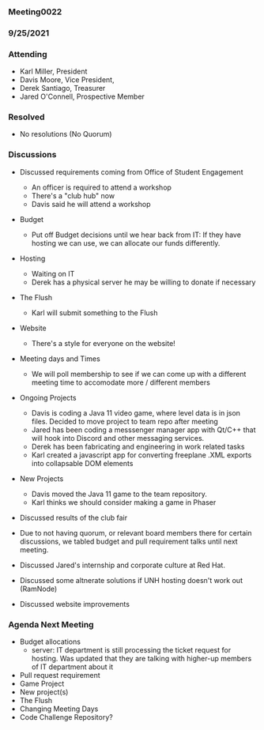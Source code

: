 ### Meeting0022
### 9/25/2021

### Attending

- Karl Miller, President
- Davis Moore, Vice President,
- Derek Santiago, Treasurer
- Jared O'Connell, Prospective Member

### Resolved

- No resolutions (No Quorum)

### Discussions 

- Discussed requirements coming from Office of Student Engagement
	- An officer is required to attend a workshop
	- There's a "club hub" now 
	- Davis said he will attend a workshop 
- Budget 
	- Put off Budget decisions until we hear back from IT: If they have hosting we can use, we can allocate our funds differently.
- Hosting
	- Waiting on IT
	- Derek has a physical server he may be willing to donate if necessary 
- The Flush
	- Karl will submit something to the Flush 
- Website
	- There's a style for everyone on the website!
- Meeting days and Times
	- We will poll membership to see if we can come up with a different meeting time to accomodate more / different members 
- Ongoing Projects 
	- Davis is coding a Java 11 video game, where level data is in json files. Decided to move project to team repo after meeting 
	- Jared has been coding a messsenger manager app with Qt/C++ that will hook into Discord and other messaging services. 
	- Derek has been fabricating and engineering in work related tasks 
	- Karl created a javascript app for converting freeplane .XML exports into collapsable DOM elements 
- New Projects
	- Davis moved the Java 11 game to the team repository. 
	- Karl thinks we should consider making a game in Phaser 
	
	
	
- Discussed results of the club fair 
- Due to not having quorum, or relevant board members there for certain discussions, we tabled budget and pull requirement talks until next meeting.
- Discussed Jared's internship and corporate culture at Red Hat.
- Discussed some altnerate solutions if UNH hosting doesn't work out (RamNode)
- Discussed website improvements

### Agenda Next Meeting 

- Budget allocations
	- server: IT department is still processing the ticket request for hosting. Was updated that they are talking with higher-up members of IT department about it 
- Pull request requirement 
- Game Project 
- New project(s)
- The Flush
- Changing Meeting Days 
- Code Challenge Repository? 